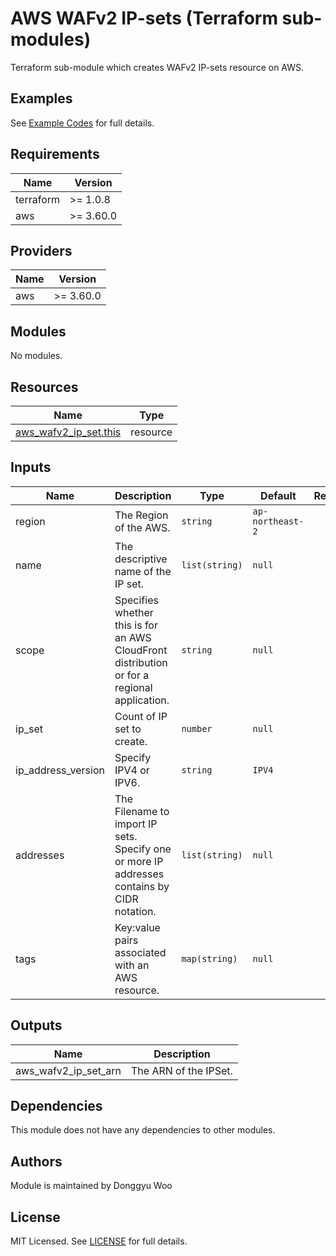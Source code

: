 # AWS WAFv2 IP-sets (Terraform sub-modules)

Terraform sub-module which creates WAFv2 IP-sets resource on AWS.

## Examples

See [Example Codes](https://github.com/woodonggyu/terraform-aws-wafv2/tree/main/examples/IP-sets) for full details.

## Requirements

| Name | Version |
|------|---------|
| terraform | \>= 1.0.8 |
| aws | \>= 3.60.0 |

## Providers

| Name | Version |
|------|---------|
| aws | \>= 3.60.0 |

## Modules

No modules.

## Resources

| Name | Type |
|------|------|
| [aws_wafv2_ip_set.this](https://registry.terraform.io/providers/hashicorp/aws/latest/docs/resources/wafv2_ip_set) | resource |

## Inputs

| Name | Description | Type | Default | Required |
|------|-------------|------|---------|:--------:|
| region | The Region of the AWS. | `string` | `ap-northeast-2` | no |
| name | The descriptive name of the IP set. | `list(string)` | `null` | yes |
| scope | Specifies whether this is for an AWS CloudFront distribution or for a regional application. | `string` | `null` | yes |
| ip_set | Count of IP set to create. | `number` | `null` | yes
| ip_address_version | Specify IPV4 or IPV6. | `string` | `IPV4` | no |
| addresses | The Filename to import IP sets. Specify one or more IP addresses  contains by CIDR notation. | `list(string)` | `null` | yes |
| tags | Key:value pairs associated with an AWS resource. | `map(string)` | `null` | no |

## Outputs

| Name | Description |
|------|-------------|
| aws_wafv2_ip_set_arn | The ARN of the IPSet. |

## Dependencies

This module does not have any dependencies to other modules.

## Authors

Module is maintained by Donggyu Woo

## License

MIT Licensed. See [LICENSE](https://github.com/woodonggyu/terraform-aws-wafv2/blob/main/LICENSE) for full details.
